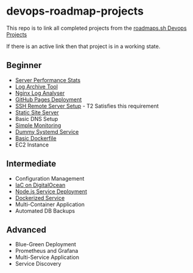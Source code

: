 # devops-roadmap-projects

This repo is to link all completed projects from the [roadmaps.sh Devops Projects](https://roadmap.sh/devops/projects)

If there is an active link then that project is in a working state. 

## Beginner 

- [Server Performance Stats](https://github.com/D3jag0re/Rando-Scripto/tree/main/SH-Server-Stat) 
- [Log Archive Tool](https://github.com/D3jag0re/log-archive-tool) 
- [Nginx Log Analyser](https://github.com/D3jag0re/Rando-Scripto/tree/main/SH-Nginx-Log-Analyser) 
- [GitHub Pages Deployment](https://github.com/D3jag0re/github-pages-deployment) 
- [SSH Remote Server Setup](https://github.com/D3jag0re/iac-demo-bsic2) - T2 Satisfies this requirement
- [Static Site Server](https://github.com/D3jag0re/static-site-server) 
- Basic DNS Setup 
- [Simple Monitoring](https://github.com/D3jag0re/simple-monitoring) 
- [Dummy Systemd Service](https://github.com/D3jag0re/Rando-Scripto/tree/main/SH-Dummy-Systemd-Service)
- [Basic Dockerfile](https://github.com/D3jag0re/dockerized-service/tree/main/basic%20dockerfile) 
- EC2 Instance 


## Intermediate 

- Configuration Management 
- [IaC on DigitalOcean](https://github.com/D3jag0re/dockerized-service)
- [Node.js Service Deployment](https://github.com/D3jag0re/dockerized-service) 
- [Dockerized Service](https://github.com/D3jag0re/dockerized-service)
- Multi-Container Application 
- Automated DB Backups

## Advanced

- Blue-Green Deployment
- Prometheus and Grafana 
- Multi-Service Application 
- Service Discovery